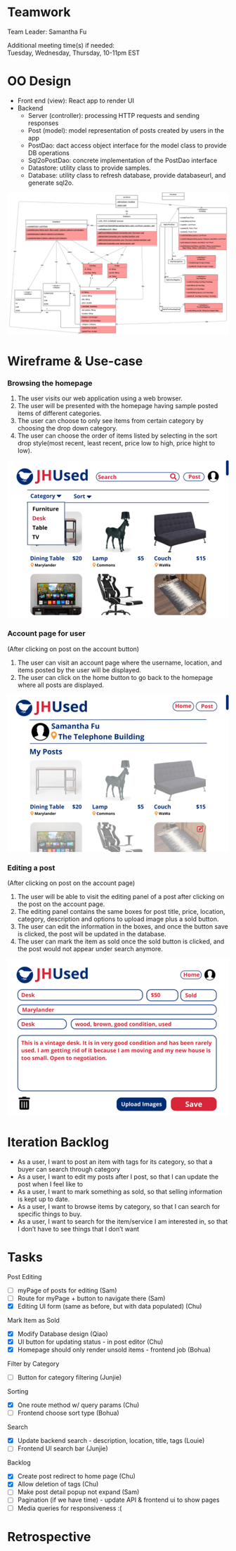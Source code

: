 # Teamwork  
Team Leader: Samantha Fu 

Additional meeting time(s) if needed:  
Tuesday, Wednesday, Thursday, 10-11pm EST

# OO Design  
* Front end (view): React app to render UI
* Backend
  * Server (controller): processing HTTP requests and sending responses
  * Post (model): model representation of posts created by users in the app
  * PostDao: dact access object interface for the model class to provide DB operations
  * Sql2oPostDao: concrete implementation of the PostDao interface 
  * Datastore: utility class to provide samples.
  * Database: utility class to refresh database, provide databaseurl, and generate sql2o.

![](../assets/UML/UML-iteration2.png)

# Wireframe & Use-case  

### Browsing the homepage
1. The user visits our web application using a web browser.
2. The user will be presented with the homepage having sample posted items of different categories.
3. The user can choose to only see items from certain category by choosing the drop down category.
4. The user can choose the order of items listed by selecting in the sort drop style(most recent, least recent, price low to high, price hight to low).

![](../assets/Wireframe/Wireframe-home-iteration2.png)

### Account page for user
(After clicking on post on the account button)
1. The user can visit an account page where the username, location, and items posted by the user will be displayed.
2. The user can click on the home button to go back to the homepage where all posts are displayed.

![](../assets/Wireframe/Wireframe-myPosts-iteration2.png)

### Editing a post
(After clicking on post on the account page)
1. The user will be able to visit the editing panel of a post after clicking on the post on the account page.
2. The editing panel contains the same boxes for post title, price, location, category, description and options to upload image plus a sold button.
3. The user can edit the information in the boxes, and once the button save is clicked, the post will be updated in the database.
4. The user can mark the item as sold once the sold button is clicked, and the post would not appear under search anymore.

![](../assets/Wireframe/Wireframe-editPost-iteration2.png)


# Iteration Backlog  
* As a user, I want to post an item with tags for its category, so that a buyer can search through category  
* As a user, I want to edit my posts after I post, so that I can update the post when I feel like to  
* As a user, I want to mark something as sold, so that selling information is kept up to date.  
* As a user, I want to browse items by category, so that I can search for specific things to buy.  
* As a user, I want to search for the item/service I am interested in, so that I don’t have to see things that I don’t want 

# Tasks  
Post Editing
- [ ] myPage of posts for editing (Sam)
- [ ] Route for myPage + button to navigate there (Sam)
- [x] Editing UI form (same as before, but with data populated) (Chu)

Mark Item as Sold
- [x] Modify Database design (Qiao)
- [x] UI button for updating status - in post editor (Chu)
- [x] Homepage should only render unsold items - frontend job (Bohua)

Filter by Category
- [ ] Button for category filtering (Junjie)

Sorting
- [x] One route method w/ query params (Chu)
- [ ] Frontend choose sort type (Bohua)

Search
- [X] Update backend search - description, location, title, tags (Louie)
- [ ] Frontend UI search bar (Junjie)

Backlog 
- [x] Create post redirect to home page (Chu)
- [x] Allow deletion of tags (Chu)
- [ ] Make post detail popup not expand (Sam)
- [ ] Pagination (if we have time) - update API & frontend ui to show pages
- [ ] Media queries for responsiveness :(

# Retrospective  

